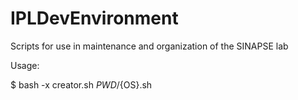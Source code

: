 IPLDevEnvironment
=================

Scripts for use in maintenance and organization of the SINAPSE lab

Usage:

$ bash -x creator.sh $PWD/${OS}.sh
